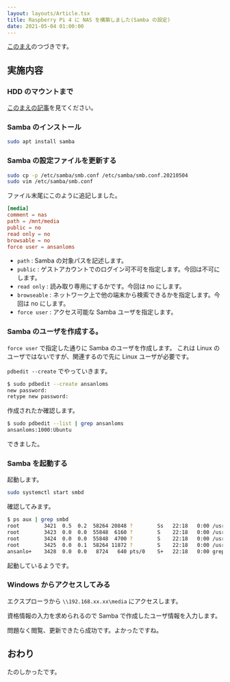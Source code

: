 ```yaml
---
layout: layouts/Article.tsx
title: Raspberry Pi 4 に NAS を構築しました(Samba の設定)
date: 2021-05-04 01:00:00
---
```


[このまえ](/articles/20210504-raspberry-pi-nas-01-hdd)のつづきです。

## 実施内容

### HDD のマウントまで

[このまえの記事](/articles/20210504-raspberry-pi-nas-01-hdd)を見てください。

### Samba のインストール

```bash
sudo apt install samba
```

### Samba の設定ファイルを更新する

```bash
sudo cp -p /etc/samba/smb.conf /etc/samba/smb.conf.20210504
sudo vim /etc/samba/smb.conf
```

ファイル末尾にこのように追記しました。

```ini:smb.conf
[media]
comment = nas
path = /mnt/media
public = no
read only = no
browsable = no
force user = ansanloms
```

- `path` : Samba の対象パスを記述します。
- `public` : ゲストアカウントでのログイン可不可を指定します。今回は不可にします。
- `read only` : 読み取り専用にするかです。今回は no にします。
- `browseable` : ネットワーク上で他の端末から検索できるかを指定します。今回は no にします。
- `force user` : アクセス可能な Samba ユーザを指定します。

### Samba のユーザを作成する。

`force user` で指定した通りに Samba のユーザを作成します。 これは Linux のユーザではないですが、関連するので先に Linux
ユーザが必要です。

`pdbedit --create` でやっていきます。

```bash
$ sudo pdbedit --create ansanloms
new password:
retype new password:
```

作成されたか確認します。

```bash
$ sudo pdbedit --list | grep ansanloms
ansanloms:1000:Ubuntu
```

できました。

### Samba を起動する

起動します。

```bash
sudo systemctl start smbd
```

確認してみます。

```bash
$ ps aux | grep smbd
root        3421  0.5  0.2  58264 20848 ?        Ss   22:18   0:00 /usr/sbin/smbd --foreground --no-process-group
root        3423  0.0  0.0  55848  6160 ?        S    22:18   0:00 /usr/sbin/smbd --foreground --no-process-group
root        3424  0.0  0.0  55848  4700 ?        S    22:18   0:00 /usr/sbin/smbd --foreground --no-process-group
root        3425  0.0  0.1  58264 11872 ?        S    22:18   0:00 /usr/sbin/smbd --foreground --no-process-group
ansanlo+    3428  0.0  0.0   8724   640 pts/0    S+   22:18   0:00 grep --color=auto smbd
```

起動しているようです。

### Windows からアクセスしてみる

エクスプローラから `\\192.168.xx.xx\media` にアクセスします。

資格情報の入力を求められるので Samba で作成したユーザ情報を入力します。

問題なく閲覧、更新できたら成功です。よかったですね。

## おわり

たのしかったです。
